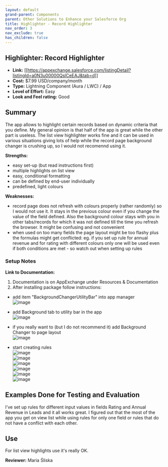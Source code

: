 ```yaml
---
layout: default
grand-parent: Components
parent: Other Solutions to Enhance your Salesforce Org
title: Highlighter - Record Highlighter
nav_order: 3
nav_exclude: true
has_children: false
---
```



## Highlighter: Record Highlighter

* **Link:** [[https://appexchange.salesforce.com/listingDetail?listingId=a0N3u00000QslCeEAJ&tab=d]]
* **Cost:** $7.99 USD/company/month
* **Type:** Lightning Component (Aura / LWC) / App
* **Level of Effort:** Easy
* **Look and Feel rating:** Good

## Summary

The app allows to highlight certain records based on dynamic criteria that you define. My general opinion is that half of the app is great while the other part is useless. The list view highlighter works fine and it can be used in various situations giving lots of help while the record page background changer is crushing up, so I would not recomennd using it. 

**Strengths:**
- easy set-up (but read instructions first)
- multiple highlights on list view
- easy, conditional formatting
- can be defined by end-user individually
- predefined, light colours

**Weaknesses:**
- record page does not refresh with colours properly (rather randomly) so I would not use it. It stays in the previous colour even if you change the value of the field defined. Also the background colour stays with you in other tabs/records for which it was not defined till the time you refresh the browser. It might be confusing and not convenient 
- when used on too many fields the page layout might be too flashy plus the formulas might get conflicted: eg. if you set up rule for annual revenue and for rating with different colours only one will be used even if both conditions are met - so watch out when setting up rules  


### Setup Notes

**Link to Documentation:**  

1. Documentation is on AppExchange under Resources & Documentation  
2. After installing package follow instructions:  

- add item "BackgroundChangerUtilityBar" into app manager  
![image](https://user-images.githubusercontent.com/122496928/228957913-fb479896-9ca7-4ccb-8e25-a7bf4345a4cc.png)  

- add Background tab to utility bar in the app  
![image](https://user-images.githubusercontent.com/122496928/228958963-a88aa1b6-f479-49db-90ec-bf7ba7bae73f.png)  

- if you really want to (but I do not recommend it) add Background Changer to page layout  
![image](https://user-images.githubusercontent.com/122496928/228958610-695c8799-2fd4-43f6-8386-24c627fe417a.png)

- start creating rules  
![image](https://user-images.githubusercontent.com/122496928/228959346-a882b8dc-6e6d-4526-911f-4cf6cb8864c3.png)  
![image](https://user-images.githubusercontent.com/122496928/228959450-09467a2a-0b40-45df-aa80-eba90ec7f797.png)  
![image](https://user-images.githubusercontent.com/122496928/228959535-29e326b8-4175-4a36-9c16-52418df10d88.png)  
![image](https://user-images.githubusercontent.com/122496928/228959592-6b3e0f3c-c73e-4575-9d43-611f9b4dbaa7.png)  
![image](https://user-images.githubusercontent.com/122496928/228959976-296723e9-a4c1-4f79-a35f-ab85b281caa3.png)  
![image](https://user-images.githubusercontent.com/122496928/228960420-31f8be4b-9e21-4c25-8a6d-49c223ce59b4.png)


## Examples Done for Testing and Evaluation
I've set up rules for different input values in fields Rating and Annual Revenue in Leads and it all works great. I figured out that the most of the app you get on view list while using rules for only one field or rules that do not have a conflict with each other.

## Use
For list view highlights use it's really OK.

**Reviewer:** Maria Śliska